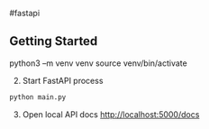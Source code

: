 #fastapi

## Getting Started
   python3 –m venv venv
   source venv/bin/activate

2. Start FastAPI process
```zsh
python main.py
```
3. Open local API docs [http://localhost:5000/docs](http://localhost:8000/docs) 
